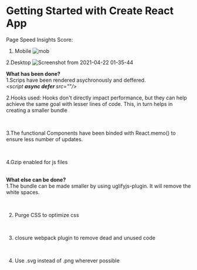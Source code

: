 # Getting Started with Create React App

Page Speed Insights Score:
1. Mobile
![mob](https://user-images.githubusercontent.com/6795073/115614313-2d9a8080-a30b-11eb-8741-553df9c15d53.png)

2.Desktop
![Screenshot from 2021-04-22 01-35-44](https://user-images.githubusercontent.com/6795073/115614424-53278a00-a30b-11eb-81ef-b667ab82a455.png)

<b>What has been done?</b>
<br />
1.Scrips have been rendered asychronously and deffered.
<br />
<i><script  <b> async defer </b> src=""/></i> 
 <br />

2.Hooks used: Hooks don't directly impact performance, but they can help achieve the same goal with lesser lines of code. This, in turn helps in creating a smaller bundle

<br />

3.The functional Components have been binded with React.memo() to ensure less number of updates.

<br />

4.Gzip enabled for js files
<br /><br />

<b>What else can be done?</b><br />
1.The bundle can be made smaller by using uglifyjs-plugin. It will remove the white spaces.

<br />

2. Purge CSS to optimize css

<br />

3. closure webpack plugin to remove dead and unused code

<br />

4. Use .svg instead of .png wherever possible



